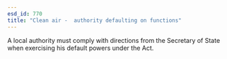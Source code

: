 ```yaml
---
esd_id: 770
title: "Clean air -  authority defaulting on functions"
---
```


A local authority must comply with directions from the Secretary of State when exercising his default powers under the Act.

